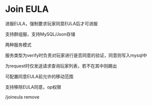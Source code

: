 # Join EULA

进服EULA，强制要求玩家同意EULA后才可进服

支持群组服，支持MySQL/Json存储

两种服务模式

服务类型为verify时负责对玩家进行是否同意的验证，同意则写入mysql中

为request时仅发送请求查询玩家列表，若不在其中则踢出

可配置同意EULA前允许的移动范围

支持移除EULA同意，op权限

/joineula remove <playername>